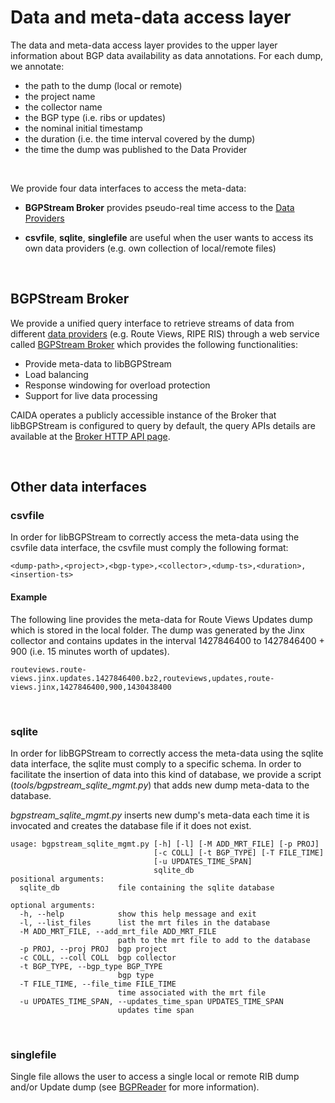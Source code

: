 Data and meta-data access layer
=======================

The data and meta-data access layer provides to the upper layer
information about BGP data availability as data annotations.
For each dump, we annotate:

* the path to the dump (local or remote)
* the project name
* the collector name 
* the BGP type (i.e. ribs or updates)
* the nominal initial timestamp
* the duration (i.e. the time interval covered by the dump)
* the time the dump was published to the Data Provider

<br>

We provide four data interfaces to access the meta-data:

* **BGPStream  Broker** provides pseudo-real time access to the
<a href="{{ path('caida_bgpstream_web_homepage', {'page':
'data'})}}">Data Providers</a>

* **csvfile**, **sqlite**, **singlefile** are useful when the user
  wants to access its own data providers (e.g. own collection of
  local/remote files)


<br>

## BGPStream  Broker

We provide a unified query interface to retrieve streams of data from
different 
<a href="{{ path('caida_bgpstream_web_homepage', {'page': 'data'})}}">data providers</a>
(e.g. Route Views, RIPE RIS) through a web service called
<a href="{{ path('caida_bgpstream_web_homepage_docs', {'page': 'api', 'subpage':'broker'})}}">BGPStream Broker</a>
 which provides the following functionalities:

 * Provide meta-data to libBGPStream
 * Load balancing
 * Response windowing for overload protection
 * Support for live data processing
 
CAIDA operates a publicly accessible instance of the Broker that
libBGPStream is configured to query by default, the query APIs details
are available at the
<a href="{{ path('caida_bgpstream_web_homepage_docs', {'page': 'api', 'subpage':'broker'})}}">Broker HTTP API page</a>.



<br>

## Other data interfaces

### csvfile

In order for libBGPStream to correctly access the meta-data using the
csvfile data interface, the csvfile must comply the following format:

~~~
<dump-path>,<project>,<bgp-type>,<collector>,<dump-ts>,<duration>,<insertion-ts>
~~~

#### Example

The following line provides the meta-data for Route Views Updates dump
which is stored in the local folder. The dump was generated by the
Jinx collector and contains updates in the interval 1427846400 to
1427846400 + 900 (i.e. 15 minutes worth of updates).

~~~
routeviews.route-views.jinx.updates.1427846400.bz2,routeviews,updates,route-views.jinx,1427846400,900,1430438400
~~~

<br>

### sqlite

In order for libBGPStream to correctly access the meta-data using the
sqlite data interface, the sqlite must comply to a specific schema. In
order to facilitate the insertion of data into this kind of database, we
provide a script (*tools/bgpstream_sqlite_mgmt.py*) that adds new dump
meta-data to the database.

*bgpstream_sqlite_mgmt.py* inserts new dump's meta-data each time it
 is invocated and creates the database file if it does not exist.

~~~
usage: bgpstream_sqlite_mgmt.py [-h] [-l] [-M ADD_MRT_FILE] [-p PROJ]
                                [-c COLL] [-t BGP_TYPE] [-T FILE_TIME]
                                [-u UPDATES_TIME_SPAN]
                                sqlite_db
positional arguments:
  sqlite_db             file containing the sqlite database

optional arguments:
  -h, --help            show this help message and exit
  -l, --list_files      list the mrt files in the database
  -M ADD_MRT_FILE, --add_mrt_file ADD_MRT_FILE
                        path to the mrt file to add to the database
  -p PROJ, --proj PROJ  bgp project
  -c COLL, --coll COLL  bgp collector
  -t BGP_TYPE, --bgp_type BGP_TYPE
                        bgp type
  -T FILE_TIME, --file_time FILE_TIME
                        time associated with the mrt file
  -u UPDATES_TIME_SPAN, --updates_time_span UPDATES_TIME_SPAN
                        updates time span
~~~

<br>


### singlefile

Single file allows the user to access a single local or remote RIB
dump and/or Update dump 
(see 
<a href="{{ path('caida_bgpstream_web_homepage_docs', {'page': 'tools', 'subpage':'bgpreader'})}}">BGPReader</a> for more information).


